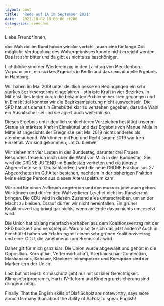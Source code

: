 ```yaml
---
layout: post
title:  "Rede auf LA im September 2021"
date:   2021-10-02 10:00:00 +0200
categories: speeches
---
```


Liebe Freund*innen,

das Wahlziel im Bund haben wir klar verfehlt, auch eine für lange Zeit mögliche Verdopplung des Wahlergebnisses konnte nicht erreicht werden. Das ist sehr bitter und da gibt es nichts zu beschönigen.

Lichtblicke sind der Wiedereinzug in den Landtag von Mecklenburg-Vorpommern, ein starkes Ergebnis in Berlin und das sensationelle Ergebnis in Hamburg.

Wir haben im Mai 2019 unter deutlich besseren Bedingungen ein sehr starkes Bezirksergebnis eingefahren – stärkste Kraft in vier Bezirken. In Mitte ist dies leider durch die bekannten Probleme verloren gegangen und in Eimsbüttel konnten wir die Bezirksamtsleitung nicht auswechseln. Die SPD hat uns damals in Eimsbüttel klar zu verstehen gegeben, dass die Wahl ein Ausrutscher sei und sie agiert auch weiterhin so.

Dieses Ergebnis unter deutlich schlechteren Vorzeichen bestätigt unseren Status als stärkste Kraft in Eimsbüttel und das Ergebnis von Manuel Muja in Mitte ist angesichts der Ereignisse seit Mai 2019 nichts anderes als atemberaubend. Wir können mit Fug und Recht sagen: 2019 war kein Einzelfall. Wir sind gekommen, um zu bleiben.

Wir ziehen mit vier Leuten in den Bundestag, darunter drei Frauen. Besonders freue ich mich über die Wahl von Milla in den Bundestag. Sie wird die GRÜNE JUGEND im Bundestag vertreten und die jüngste Abgeordnete sein. Deutschlandweit wird die neue GRÜNE Fraktion aus 27 Abgeordneten im GJ-Alter bestehen, nachdem in der bisherigen Fraktion keine einzige Person aus diesem Altersspektrum kam.

Wir sind für einen Aufbruch angetreten und den muss es jetzt auch geben. Wir können und dürfen den Wahlverlierer Laschet nicht ins Kanzleramt bringen. Die CDU wird in diesem Zustand alles unterschreiben, um an der Macht zu bleiben. Darauf dürfen wir nicht hereinfallen. Ein grüner Koalitionsvertrag bringt gar nichts, wenn am Ende davon nichts umgesetzt wird. 

Die Union hat bislang mehrfach Vorhaben aus dem Koalitionsvertrag mit der SPD blockiert und verschleppt. Warum sollte sich das jetzt ändern? Auch in Eimsbüttel haben wir Erfahrung mit einem sehr grünen Koalitionsvertrag und einer CDU, die zunehmend zum Bremsklotz wird.

Daher gilt für mich ganz klar: Die Union wurde abgewählt und gehört in die Opposition. Korruption, Vetternwirtschaft, Aserbaidschan-Connection, Maskendeals, Scheuer, Klöckner: Inkompetenz und Korruption sind der Markenkern der Union.

Last but not least: Klimaschutz geht nur mit sozialer Gerechtigkeit. Klimasofortprogramm, Hartz IV-Reform und Kindergrundsicherung sind dringend nötig.

Finally: That the English skills of Olaf Scholz are noteworthy, says more about Germany than about the ability of Scholz to speak English!
